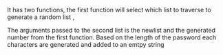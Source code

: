 It has two functions, the first function will select which list to traverse to generate a random list ,

The arguments passed to the second list is the newlist and the generated number from the first function. Based on the length of the password each characters are generated and added to an emtpy string
